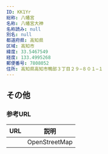 ```yaml
---
ID: KK1Yr
総称: 八幡宮
名称: 八幡宮大神
名称読み: null
別名: null
都道府県: 高知県
区域: 高知市
緯度: 33.5467549
経度: 133.4995268
郵便番号: 7808052
住所: 高知県高知市鴨部３丁目２９−８０１−１
---
```


## その他

### 参考URL

| URL | 説明          |
| --- | ------------- |
|     | OpenStreetMap |
